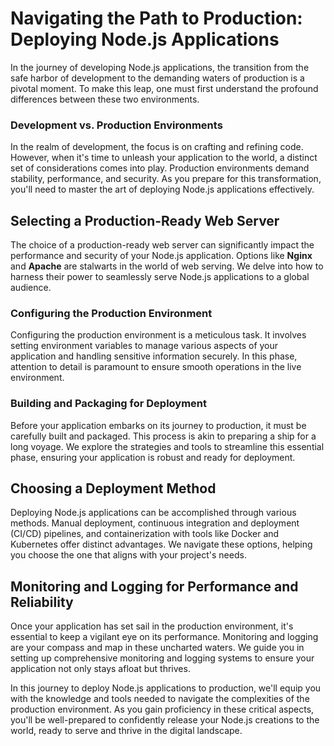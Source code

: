 # Navigating the Path to Production: Deploying Node.js Applications

In the journey of developing Node.js applications, the transition from the safe harbor of development to the demanding waters of production is a pivotal moment. To make this leap, one must first understand the profound differences between these two environments.

### Development vs. Production Environments

In the realm of development, the focus is on crafting and refining code. However, when it's time to unleash your application to the world, a distinct set of considerations comes into play. Production environments demand stability, performance, and security. As you prepare for this transformation, you'll need to master the art of deploying Node.js applications effectively.

## Selecting a Production-Ready Web Server

The choice of a production-ready web server can significantly impact the performance and security of your Node.js application. Options like **Nginx** and **Apache** are stalwarts in the world of web serving. We delve into how to harness their power to seamlessly serve Node.js applications to a global audience.

### Configuring the Production Environment

Configuring the production environment is a meticulous task. It involves setting environment variables to manage various aspects of your application and handling sensitive information securely. In this phase, attention to detail is paramount to ensure smooth operations in the live environment.

### Building and Packaging for Deployment

Before your application embarks on its journey to production, it must be carefully built and packaged. This process is akin to preparing a ship for a long voyage. We explore the strategies and tools to streamline this essential phase, ensuring your application is robust and ready for deployment.


## Choosing a Deployment Method

Deploying Node.js applications can be accomplished through various methods. Manual deployment, continuous integration and deployment (CI/CD) pipelines, and containerization with tools like Docker and Kubernetes offer distinct advantages. We navigate these options, helping you choose the one that aligns with your project's needs.


## Monitoring and Logging for Performance and Reliability

Once your application has set sail in the production environment, it's essential to keep a vigilant eye on its performance. Monitoring and logging are your compass and map in these uncharted waters. We guide you in setting up comprehensive monitoring and logging systems to ensure your application not only stays afloat but thrives.



In this journey to deploy Node.js applications to production, we'll equip you with the knowledge and tools needed to navigate the complexities of the production environment. As you gain proficiency in these critical aspects, you'll be well-prepared to confidently release your Node.js creations to the world, ready to serve and thrive in the digital landscape.
